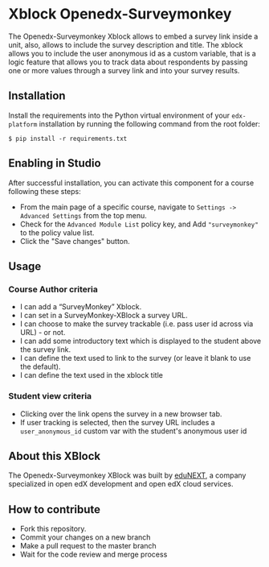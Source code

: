 # Xblock Openedx-Surveymonkey

The Openedx-Surveymonkey Xblock allows to embed a survey link inside a unit, also, allows to include the survey description and title. The xblock allows you to include the user anonymous id as a custom variable,  that is a logic feature that allows you to track data about respondents by passing one or more values through a survey link and into your survey results.

## Installation
Install the requirements into the Python virtual environment of your `edx-platform` installation by running the following command from the root folder:
```
$ pip install -r requirements.txt
```

##  Enabling in Studio

After successful installation, you can activate this component for a course following these steps:

* From the main page of a specific course, navigate to `Settings -> Advanced Settings` from the top menu.
* Check for the `Advanced Module List` policy key, and Add ``"surveymonkey"`` to the policy value list.
* Click the "Save changes" button.

## Usage

### Course Author criteria
-   I can add a “SurveyMonkey” Xblock.
-   I can set in a SurveyMonkey-XBlock a survey URL.
-   I can choose to make the survey trackable (i.e. pass user id across via URL) - or not.
-   I can add some introductory text which is displayed to the student above the survey link.
-   I can define the text used to link to the survey (or leave it blank to use the default).
-   I can define the text used in the xblock title


### Student view criteria
-   Clicking over the link opens the survey in a new browser tab.
-   If user tracking is selected, then the survey URL includes a `user_anonymous_id` custom var with the student's anonymous user id

## About this XBlock
The  Openedx-Surveymonkey XBlock was built by [eduNEXT](https://www.edunext.co/), a company specialized in open edX development and open edX cloud services.

##  How to contribute
* Fork this repository.
* Commit your changes on a new branch
* Make a pull request to the master branch
* Wait for the code review and merge process
